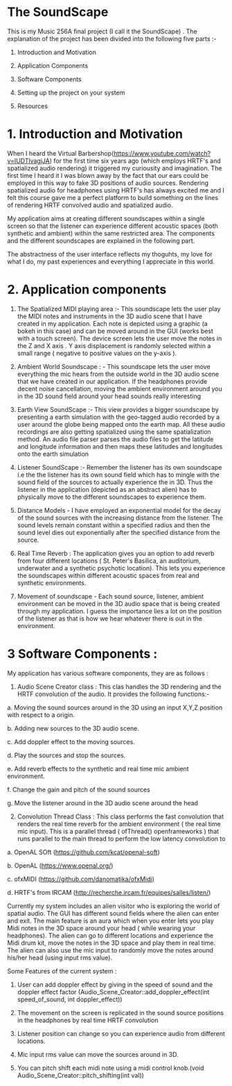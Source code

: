 # The SoundScape 

This is my Music 256A final project (I call it the SoundScape) . The explanation of the project has been divided into the following five parts :- 

1. Introduction and Motivation 

2. Application Components 

3. Software Components 

4. Setting up the project on your system 

5. Resources 


# 1. Introduction and Motivation

When I heard the Virtual Barbershop(https://www.youtube.com/watch?v=IUDTlvagjJA)  for the first time six years ago (which employs HRTF's and spatialized audio rendering) it triggered my curiousity and imagination. The first time I heard it I was blown away by the fact that our ears could be employed in this way to fake 3D positions of audio sources. 
Rendering spatialized audio for headphones using HRTF's has always excited me and I felt this course gave me a perfect platform to build something on the lines of rendering HRTF convolved audio and spatialized audio.

My application aims at creating different soundscapes within a single screen so that the listener can experience different acoustic spaces (both synthetic and ambient) within the same restricted area. The components and the different soundscapes are explained in the following part. 

The abstractness of the user interface reflects my thoguhts, my love for what I do, my past experiences and everything I appreciate in this world. 

# 2. Application components 

1. The Spatialized MIDI playing area :- This soundscape lets the user play the MIDI notes and instruments in the 3D audio scene that I have created in my application. Each note is depicted using a graphic (a bokeh in this case) and can be moved around in the GUI (works best with a touch screen). The device screen lets the user move the notes in the Z and X axis . Y axis displacement is randomly selected within a small range ( negative to positive values on the y-axis ). 

2. Ambient World Soundscape : - This soundscape lets the user move everything the mic hears from the outside world in the 3D audio scene that we have created in our application. If the headphones provide decent noise cancellation, moving the ambient environment around you in the 3D sound field around your head sounds really interesting 

3. Earth View SoundScape :- This view provides a bigger soundscape by presenting a earth simulation with the geo-tagged audio recorded by a user around the globe being mapped onto the earth map. All these audio recordings are also getting spatialized using the same spatialization method. An audio file parser parses the audio files to get the latitude and longitude information and then maps these latitudes and longitudes onto the earth simulation 

4. Listener SoundScape :- Remember the listener has its own soundscape i.e the the listener has its own sound field which has to mingle with the sound field of the sources to actually experience the in 3D. Thus the listener in the application (depicted as an abstract alien) has to physically move to the different soundscapes to experience them. 

5. Distance Models - I have employed an exponential model for the decay of the sound sources with the increasing distance from the listener. The sound levels remain constant within a specified radius and then the sound level dies out exponentially after the specified distance from the source. 

6. Real Time Reverb : The application gives you an option to add reverb from four different locations ( St. Peter's Basilica, an auditorium, underwater and a synthetic psychotic location). This lets you experience the soundscapes within different acoustic spaces from real and synthetic environments.

7. Movement of soundscape - Each sound source, listener, ambient environment can be moved in the 3D audio space that is being created through my application. I guess the importance lies a lot on the position of the listener as that is how we hear whatever there is out in the environment. 

# 3 Software Components : 

My application has various software components, they are as follows : 

1. Audio Scene Creator class : This clas handles the 3D rendering and the HRTF convolution of the audio. It provides the following functions:- 

  a. Moving the sound sources around in the 3D using an input X,Y,Z position with respect to a origin.
  
  b. Adding new sources to the 3D audio scene.
  
  c. Add doppler effect to the moving sources.
  
  d. Play the sources and stop the sources.
  
  e. Add reverb effects to the synthetic and real time mic ambient environment.
  
  f. Change the gain and pitch of the sound sources 
  
  g. Move the listener around in the 3D audio scene around the head 
  

2. Convolution Thread Class : This class performs the fast convolution that renders the real time reverb for the ambient environment ( the real time mic input). This is a parallel thread ( ofThread() openframeworks ) that runs parallel to the main thread to perform the low latency convolution to 


a. OpenAL SOft (https://github.com/kcat/openal-soft)

b. OpenAL (https://www.openal.org/)

c. ofxMIDI (https://github.com/danomatika/ofxMidi)

d. HRTF's from IRCAM  (http://recherche.ircam.fr/equipes/salles/listen/)

Currently my system includes an alien visitor who is exploring the world of spatial audio. The GUI has different sound fields where the alien can enter and exit. The main feature is an aura which when you enter lets you play Midi notes in the 3D space around your head  ( while wearing your headphones). The alien can go to different locations and experience the Midi drum kit, move the notes in the 3D space and play them in real time. The alien can also use the mic input to randomly move the notes around his/her head (using input rms value).

Some Features of the current system :

1. User can add doppler effect by giving in the speed of sound and the doppler effect factor (Audio_Scene_Creator::add_doppler_effect(int speed_of_sound, int doppler_effect))

2. The movement on the screen is replicated in the sound source positions in the headphones by real time HRTF convolution

3. Listener position can change so you can experience audio from different locations.

4. Mic input rms value can move the sources around in 3D. 

5. You can pitch shift each midi note using a midi control knob.(void Audio_Scene_Creator::pitch_shifting(int val))

